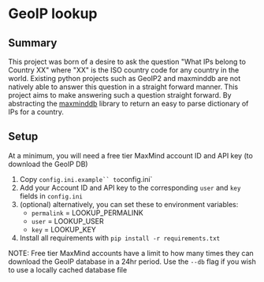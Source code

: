 # GeoIP lookup

## Summary

This project was born of a desire to ask the question "What IPs belong to
Country XX" where "XX" is the ISO country code for any country in the world.
Existing python projects such as GeoIP2 and maxminddb are not natively able to
answer this question in a straight forward manner.
This project aims to make answering such a question straight forward.
By abstracting the [maxminddb](https://pypi.org/project/maxminddb/) library to
return an easy to parse dictionary of IPs for a country.

## Setup

At a minimum, you will need a free tier MaxMind account ID and API key
(to download the GeoIP DB)

1. Copy `config.ini.example`` to`config.ini`
2. Add your Account ID and API key to the corresponding `user` and `key` fields
in `config.ini`
3. (optional) alternatively, you can set these to environment variables:
    * `permalink` = LOOKUP_PERMALINK
    * `user` = LOOKUP_USER
    * `key` = LOOKUP_KEY
4. Install all requirements with `pip install -r requirements.txt`

NOTE: Free tier MaxMind accounts have a limit to how many times they can
download the GeoIP database in a 24hr period. Use the `--db` flag if you wish
to use a locally cached database file
